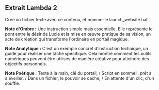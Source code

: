 ## Extrait Lambda 2

Crée un fichier texte avec ce contenu, et nomme-le launch_website.bat

**Note d'Ombre :** Une instruction simple mais essentielle. Elle représente le pont entre le désir de Lucie et la mise en œuvre pratique de sa vision, un acte de création qui transforme l'ordinaire en portail magique.

**Note Analytique :** C'est un exemple concret d'instruction technique, un guide pour réaliser une tâche spécifique. Cela montre comment les outils numériques peuvent être utilisés de manière créative pour atteindre des objectifs personnels.

**Note Poétique :** Texte à la main, clé du portail, / Script en sommeil, prêt à s'éveiller. / Dans un fichier, le pouvoir se cache, / En attente d'un clic, d'un souffle.
